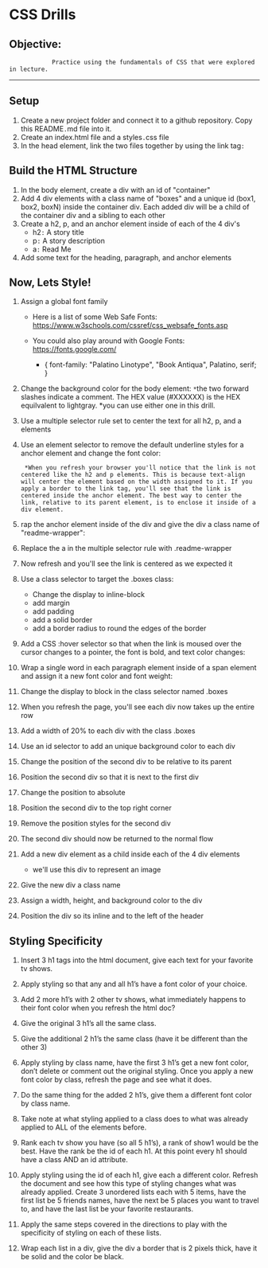 # CSS Drills

## Objective:
                Practice using the fundamentals of CSS that were explored in lecture.

---

## Setup
 1. Create a new project folder and connect it to a github repository. Copy this README`.`md file into it.
 2. Create an index.html file and a styles`.`css file
 3. In the head element, link the two files together by using the link tag`:`

## Build the HTML Structure
1. In the body element, create a div with an id of "container"
2. Add 4 div elements with a class name of "boxes" and a unique id (box1, box2, boxN) inside the container div. Each added div will be a child of the container div and a sibling to each other
3. Create a h2, p, and an anchor element inside of each of the 4 div's
   - h2`:` A story title
   - p`:` A story description
   - a`:` Read Me
4. Add some text for the heading, paragraph, and anchor elements

## Now, Lets Style!
1. Assign a global font family
   - Here is a list of some Web Safe Fonts: https://www.w3schools.com/cssref/css_websafe_fonts.asp

   - You could also play around with Google Fonts: https://fonts.google.com/

      - { font-family: "Palatino Linotype", "Book Antiqua", Palatino, serif; }
2. Change the background color for the body element: `*`the two forward slashes indicate a comment. The HEX value (#XXXXXX) is the HEX equilvalent to lightgray. *you can use either one in this drill.
3. Use a multiple selector rule set to center the text for all h2, p, and a elements
4. Use an element selector to remove the default underline styles for a anchor element and change the font color:

        *When you refresh your browser you'll notice that the link is not centered like the h2 and p elements. This is because text-align will center the element based on the width assigned to it. If you apply a border to the link tag, you'll see that the link is centered inside the anchor element. The best way to center the link, relative to its parent element, is to enclose it inside of a div element.

5. rap the anchor element inside of the div and give the div a class name of "readme-wrapper":
6. Replace the a in the multiple selector rule with .readme-wrapper
7. Now refresh and you'll see the link is centered as we expected it
8. Use a class selector to target the .boxes class:
   - Change the display to inline-block
   - add margin
   - add padding
   - add a solid border
   - add a border radius to round the edges of the border
9. Add a CSS :hover selector so that when the link is moused over the cursor changes to a pointer, the font is bold, and text color changes:
10. Wrap a single word in each paragraph element inside of a span element and assign it a new font color and font weight:
11. Change the display to block in the class selector named .boxes
12. When you refresh the page, you'll see each div now takes up the entire row
13. Add a width of 20% to each div with the class .boxes
14. Use an id selector to add an unique background color to each div
15. Change the position of the second div to be relative to its parent
16. Position the second div so that it is next to the first div
17. Change the position to absolute
18. Position the second div to the top right corner
19. Remove the position styles for the second div
20. The second div should now be returned to the normal flow
21. Add a new div element as a child inside each of the 4 div elements
    - we'll use this div to represent an image
22. Give the new div a class name
23. Assign a width, height, and background color to the div
24. Position the div so its inline and to the left of the header

## Styling Specificity
1. Insert 3 h1 tags into the html document, give each text for your favorite tv shows.

2. Apply styling so that any and all h1’s have a font color of your choice.
3. Add 2 more h1’s with 2 other tv shows, what immediately happens to their font color when you refresh the html doc?
4. Give the original 3 h1’s all the same class.
5. Give the additional 2 h1’s the same class (have it be different than the other 3)
6. Apply styling by class name, have the first 3 h1’s get a new font color, don’t delete or comment out the original styling. Once you apply a new font color by class, refresh the page and see what it does.
7. Do the same thing for the added 2 h1’s, give them a different font color by class name.
8. Take note at what styling applied to a class does to what was already applied to ALL of the elements before.
9. Rank each tv show you have (so all 5 h1’s), a rank of show1 would be the best. Have the rank be the id of each h1. At this point every h1 should have a class AND an id attribute.
10. Apply styling using the id of each h1, give each a different color. Refresh the document and see how this type of styling changes what was already applied. Create 3 unordered lists each with 5 items, have the first list be 5 friends names, have the next be 5 places you want to travel to, and have the last list be your favorite restaurants.
11. Apply the same steps covered in the directions to play with the specificity of styling on each of these lists.
12. Wrap each list in a div, give the div a border that is 2 pixels thick, have it be solid and the color be black.
 